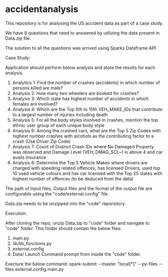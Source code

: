 # accidentanalysis
This repository is for analysing the US accident data as part of a case study. 


We have 8 questions that need to answered by utilizing the data present in Data.zip file. 

The solution to all the questions was arrived using Sparks Dataframe API. 

Case Study:

Application should perform below analysis and store the results for each analysis.

1.	Analytics 1: Find the number of crashes (accidents) in which number of persons killed are male?
2.	Analysis 2: How many two wheelers are booked for crashes? 
3.	Analysis 3: Which state has highest number of accidents in which females are involved? 
4.	Analysis 4: Which are the Top 5th to 15th VEH_MAKE_IDs that contribute to a largest number of injuries including death
5.	Analysis 5: For all the body styles involved in crashes, mention the top ethnic user group of each unique body style  
6.	Analysis 6: Among the crashed cars, what are the Top 5 Zip Codes with highest number crashes with alcohols as the contributing factor to a crash (Use Driver Zip Code)
7.	Analysis 7: Count of Distinct Crash IDs where No Damaged Property was observed and Damage Level (VEH_DMAG_SCL~) is above 4 and car avails Insurance
8.	Analysis 8: Determine the Top 5 Vehicle Makes where drivers are charged with speeding related offences, has licensed Drivers, used top 10 used vehicle colours and has car licensed with the Top 25 states with highest number of offences (to be deduced from the data)


The path of Input files, Output files and the format of the output file are configurable using the "code/external.config" file. 

Data.zip needs to be unzipped into the "code" reporsitory. 

Execution: 

After cloning the repo, unzip Data.zip to "code" folder and navigate to "code" folder.
This folder should contain the below files:
  1. main.py
  2. lib/lib_functions.py
  3. external.config
  4. Data/
Launch Command prompt from inside the "code" folder. 

Execture the below command:
spark-submit --master "local[*]" --py-files --files external.config main.py
